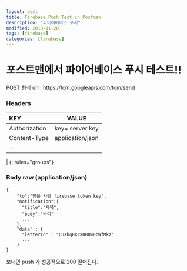 ```yaml
---
layout: post
title: Firebase Push Test in Postman
description: "파이어베이스 푸시"
modified: 2018-11-20
tags: [firebase]
categories: [firebase]
---
```


# 포스트맨에서 파이어베이스 푸시 테스트!!

POST 형식 url : https://fcm.googleapis.com/fcm/send

### Headers

| KEY              | VALUE              |
|:-----------------|:------------------:|
| Authorization    | key= server key    |
| Content-Type     | application/json   |
|-
|
{: rules="groups"}

### Body raw (application/json)

```
{
    "to":"받을 사람 firebase token key",
    "notification":{
      "title":"제목",
      "body":"바디"
      ...
    },
    "data" : {
      "letterId" : "CUXbq8XrXOBOw8bWfMkz"
      ...
    }
}
```

보내면 push 가 성공적으로 200 떨어진다.